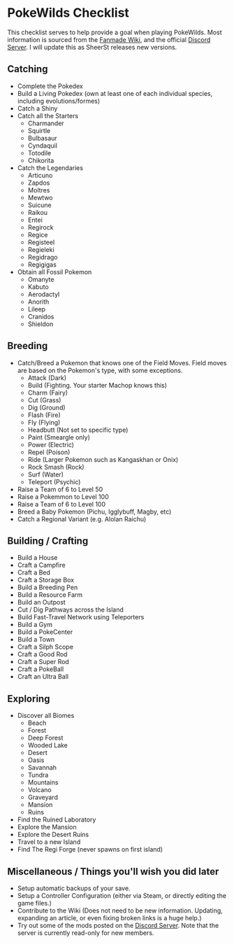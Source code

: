# PokeWilds Checklist
This checklist serves to help provide a goal when playing PokeWilds. Most information is sourced from the [Fanmade Wiki](https://pokewilds.fandom.com/wiki/), and the official [Discord Server](https://discord.gg/). I will update this as SheerSt releases new versions.

## Catching
* Complete the Pokedex
* Build a Living Pokedex (own at least one of each individual species, including evolutions/formes)
* Catch a Shiny
* Catch all the Starters
  * Charmander
  * Squirtle
  * Bulbasaur
  * Cyndaquil
  * Totodile
  * Chikorita
* Catch the Legendaries
  * Articuno
  * Zapdos
  * Moltres
  * Mewtwo
  * Suicune
  * Raikou
  * Entei
  * Regirock
  * Regice
  * Registeel
  * Regieleki
  * Regidrago
  * Regigigas
* Obtain all Fossil Pokemon
  * Omanyte
  * Kabuto
  * Aerodactyl
  * Anorith
  * Lileep
  * Cranidos
  * Shieldon

## Breeding
* Catch/Breed a Pokemon that knows one of the Field Moves. Field moves are based on the Pokemon's type, with some exceptions.
  * Attack (Dark)
  * Build (Fighting. Your starter Machop knows this)
  * Charm (Fairy)
  * Cut (Grass)
  * Dig (Ground)
  * Flash (Fire)
  * Fly (Flying)
  * Headbutt (Not set to specific type)
  * Paint (Smeargle only)
  * Power (Electric)
  * Repel (Poison)
  * Ride (Larger Pokemon such as Kangaskhan or Onix)
  * Rock Smash (Rock)
  * Surf (Water)
  * Teleport (Psychic)
* Raise a Team of 6 to Level 50
* Raise a Pokemmon to Level 100
* Raise a Team of 6 to Level 100
* Breed a Baby Pokemon (Pichu, Igglybuff, Magby, etc)
* Catch a Regional Variant (e.g. Alolan Raichu)

## Building / Crafting
* Build a House
* Craft a Campfire
* Craft a Bed
* Craft a Storage Box
* Build a Breeding Pen
* Build a Resource Farm
* Build an Outpost
* Cut / Dig Pathways across the Island
* Build Fast-Travel Network using Teleporters
* Build a Gym
* Build a PokeCenter
* Build a Town
* Craft a Silph Scope
* Craft a Good Rod
* Craft a Super Rod
* Craft a PokeBall
* Craft an Ultra Ball

## Exploring
* Discover all Biomes
  * Beach
  * Forest
  * Deep Forest
  * Wooded Lake
  * Desert
  * Oasis
  * Savannah
  * Tundra
  * Mountains
  * Volcano
  * Graveyard
  * Mansion
  * Ruins
* Find the Ruined Laboratory
* Explore the Mansion
* Explore the Desert Ruins
* Travel to a new Island
* Find The Regi Forge (never spawns on first island)

## Miscellaneous / Things you'll wish you did later
* Setup automatic backups of your save.
* Setup a Controller Configuration (either via Steam, or directly editing the game files.)
* Contribute to the Wiki (Does not need to be new information. Updating, expanding an article, or even fixing broken links is a huge help.)
* Try out some of the mods posted on the [Discord Server](https://discord.gg/). Note that the server is currently read-only for new members.
